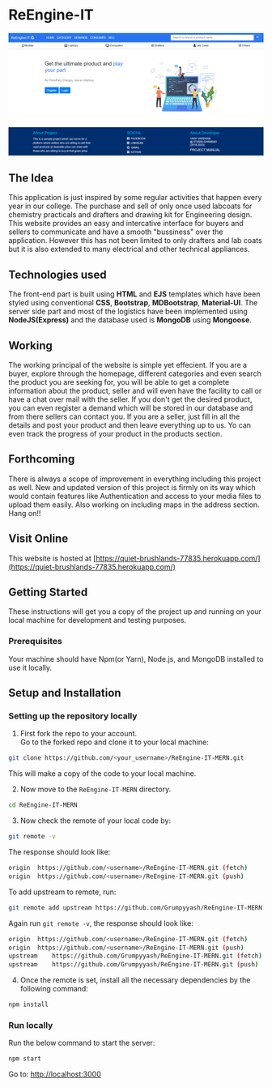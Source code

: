 # ReEngine-IT

![ReEngine-IT](https://github.com/Grumpyyash/ReEngine-IT-MERN/blob/main/screenshot.png)

## The Idea

This application is just inspired by some regular activities that happen every year in our college. The purchase and sell of only once used labcoats for chemistry practicals and drafters and drawing kit for Engineering design. This website provides an easy and intercative interface for buyers and sellers to communicate and have a smooth "bussiness" over the application. However this has not been limited to only drafters and lab coats but it is also extended to many electrical and other technical appliances.

## Technologies used

The front-end part is built using **HTML** and **EJS** templates which have been styled using conventional **CSS**, **Bootstrap**, **MDBootstrap**, **Material-UI**. The server side part and most of the logistics have been implemented using **NodeJS(Express)** and the database used is **MongoDB** using **Mongoose**.

## Working

The working principal of the website is simple yet effecient. If you are a buyer, explore through the homepage, different categories and even search the product you are seeking for, you will be able to get a complete information about the product, seller and will even have the facility to call or have a chat over mail with the seller.
If you don't get the desired product, you can even register a demand which will be stored in our database and from there sellers can contact you.
If you are a seller, just fill in all the details and post your product and then leave everything up to us. Yo can even track the progress of your product in the products section.

## Forthcoming

There is always a scope of improvement in everything including this project as well. New and updated version of this project is firmly on its way which would contain features like Authentication and access to your media files to upload them easily. Also working on including maps in the address section. Hang on!!

## Visit Online

This website is hosted at [https://quiet-brushlands-77835.herokuapp.com/](https://quiet-brushlands-77835.herokuapp.com/)

## Getting Started

These instructions will get you a copy of the project up and running on your local machine for development and testing purposes.

### Prerequisites

Your machine should have Npm(or Yarn), Node.js, and MongoDB installed to use it locally.

## Setup and Installation

### Setting up the repository locally

1. First fork the repo to your account.  
   Go to the forked repo and clone it to your local machine:

```sh
git clone https://github.com/<your_username>/ReEngine-IT-MERN.git
```

This will make a copy of the code to your local machine.

2. Now move to the `ReEngine-IT-MERN` directory.

```sh
cd ReEngine-IT-MERN
```

3. Now check the remote of your local code by:

```sh
git remote -v
```

The response should look like:

```sh
origin	https://github.com/<username>/ReEngine-IT-MERN.git (fetch)
origin	https://github.com/<username>/ReEngine-IT-MERN.git (push)
```

To add upstream to remote, run:

```sh
git remote add upstream https://github.com/Grumpyyash/ReEngine-IT-MERN.git
```

Again run `git remote -v`, the response should look like:

```sh
origin	https://github.com/<username>/ReEngine-IT-MERN.git (fetch)
origin	https://github.com/<username>/ReEngine-IT-MERN.git (push)
upstream	https://github.com/Grumpyyash/ReEngine-IT-MERN.git (fetch)
upstream	https://github.com/Grumpyyash/ReEngine-IT-MERN.git (push)
```

4. Once the remote is set, install all the necessary dependencies by the following command:

```sh
npm install
```

### Run locally

Run the below command to start the server:

```sh
npm start
```

Go to: [http://localhost:3000](http://localhost:4000)
